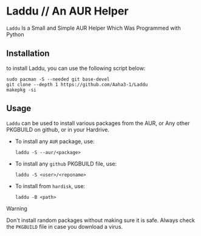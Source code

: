 # Laddu // An AUR Helper

`Laddu` Is a Small and Simple AUR Helper Which Was Programmed with Python

## Installation

to install Laddu, you can use the following script below:
```
sudo pacman -S --needed git base-devel
git clone --depth 1 https://github.com/Aaha3-1/Laddu
makepkg -si
```

## Usage

`Laddu` can be used to install various packages from the AUR, or Any other PKGBUILD on github, or in your Hardrive.

- To install any `AUR` package, use:
  ```
  laddu -S --aur/<package>
  ```
- To install any `github` PKGBUILD file, use:
  ```
  laddu -S <user>/<reponame>
  ```
- To install from `hardisk`, use:
  ```
  laddu -B <path>
  ```

 > [!WARNING]  
 > Don't install random packages without making sure it is safe.
 > Always check the `PKGBUILD` file in case you download a virus. 
